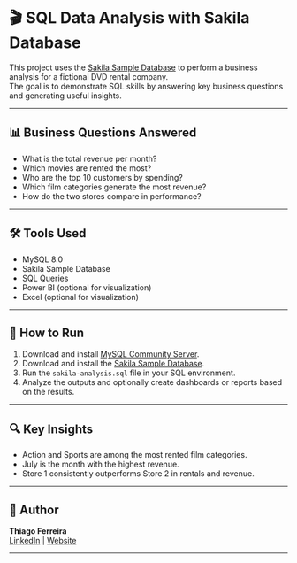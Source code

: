 # 🎬 SQL Data Analysis with Sakila Database

This project uses the [Sakila Sample Database](https://dev.mysql.com/doc/sakila/en/) to perform a business analysis for a fictional DVD rental company.  
The goal is to demonstrate SQL skills by answering key business questions and generating useful insights.

---

## 📊 Business Questions Answered

- What is the total revenue per month?
- Which movies are rented the most?
- Who are the top 10 customers by spending?
- Which film categories generate the most revenue?
- How do the two stores compare in performance?

---

## 🛠️ Tools Used

- MySQL 8.0
- Sakila Sample Database
- SQL Queries
- Power BI (optional for visualization)
- Excel (optional for visualization)

---

## 🚀 How to Run

1. Download and install [MySQL Community Server](https://dev.mysql.com/downloads/mysql/).
2. Download and install the [Sakila Sample Database](https://dev.mysql.com/doc/sakila/en/sakila-installation.html).
3. Run the `sakila-analysis.sql` file in your SQL environment.
4. Analyze the outputs and optionally create dashboards or reports based on the results.

---

## 🔍 Key Insights

- Action and Sports are among the most rented film categories.
- July is the month with the highest revenue.
- Store 1 consistently outperforms Store 2 in rentals and revenue.

---

## 👤 Author

**Thiago Ferreira**  
[LinkedIn](https://www.linkedin.com/in/seu-perfil) | [Website](http://www.thiago-ferreira.com)

---
